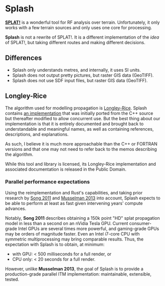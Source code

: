 # Splash

**[SPLAT!]** is a wonderful tool for RF analysis over terrain. Unfortunately,
it only works with a few terrain sources and only uses one core for processing.

**Splash** is not a rewrite of SPLAT!. It is a different implementation of the
_idea_ of SPLAT!, but taking different routes and making different decisions.

[SPLAT!]: http://www.qsl.net/kd2bd/splat.html

## Differences

 - Splash only understands metres, and internally, it uses SI units.
 - Splash does not output pretty pictures, but raster GIS data (GeoTIFF).
 - Splash does not use SDF input files, but raster GIS data (GeoTIFF).

## Longley-Rice

The algorithm used for modelling propagation is [Longley-Rice]. Splash contains
[an implementation] that was initially ported from the C++ source but thereafter
modified to allow concurrent use. But the best thing about our implementation is
that it is entirely documented and brought back to understandable and meaningful
names, as well as containing references, descriptions, and explanations.

As such, I believe it is much more approachable than the C++ or FORTRAN versions
and that one may not need to refer back to the memos describing the algorithm.

While this tool and library is licensed, its Longley-Rice implementation and
associated documentation is released in the Public Domain.

[Longley-Rice]: https://en.wikipedia.org/wiki/Longley%E2%80%93Rice_model
[an implementation]: https://docs.rs/splash/*/splash/itm/index.html

### Parallel performance expectations

Using the reimplementation and Rust's capabilities, and taking prior research
by [Song 2011] and [Musselman 2013] into account, Splash expects to be able to
perform at least as fast given intervening years' compute advances.

Notably, **Song 2011** describes obtaining a 150k point "HD" splat propagation
model in less than a second on an nVidia Tesla GPU. Current consumer-grade
Intel GPUs are several times more powerful, and gaming-grade GPUs may be orders
of magnitude faster. Even an Intel i7-core CPU with symmetric multiprocessing
may bring comparable results. Thus, the expectation with Splash is to obtain, at
minimum:

 - with GPU: < 500 milliseconds for a full render, or
 - CPU only: < 20 seconds for a full render.

However, unlike **Musselman 2013**, the goal of Splash is to provide a
production-grade parallel ITM implementation: maintainable, extensible, tested.

[Song 2011]: https://ieeexplore.ieee.org/document/5680900/
[Musselman 2013]: https://github.com/amusselm/Parallel-LRP
